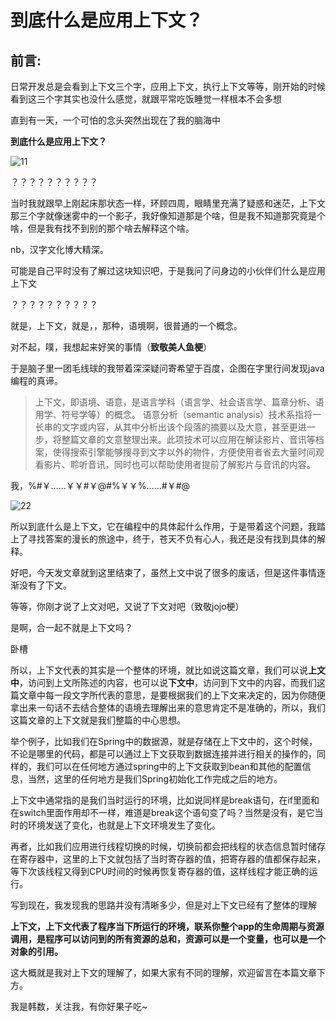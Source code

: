 # 到底什么是应用上下文？

## 前言:

日常开发总是会看到上下文三个字，应用上下文，执行上下文等等，刚开始的时候看到这三个字其实也没什么感觉，就跟平常吃饭睡觉一样根本不会多想

直到有一天，一个可怕的念头突然出现在了我的脑海中

**到底什么是应用上下文？**

![11](https://p1-jj.byteimg.com/tos-cn-i-t2oaga2asx/gold-user-assets/2019/9/25/16d66d18fe4d17d1~tplv-t2oaga2asx-jj-mark:3024:0:0:0:q75.png)

？？？？？？？？？？

当时我就跟早上刚起床那状态一样，环顾四周，眼睛里充满了疑惑和迷茫，上下文那三个字就像迷雾中的一个影子，我好像知道那是个啥，但是我不知道那究竟是个啥，但是我有找不到别的那个啥去解释这个啥。

nb，汉字文化博大精深。

可能是自己平时没有了解过这块知识吧，于是我问了问身边的小伙伴们什么是应用上下文

？？？？？？？？？？

就是，上下文，就是，，那种，语境啊，很普通的一个概念。

对不起，噗，我想起来好笑的事情（**致敬美人鱼梗**）

于是脑子里一团毛线球的我带着深深疑问寄希望于百度，企图在字里行间发现java编程的真谛。

> 上下文，即语境、语意，是语言学科（语言学、社会语言学、篇章分析、语用学、符号学等）的概念。
> 语意分析（semantic analysis）技术系指将一长串的文字或内容，从其中分析出该个段落的摘要以及大意，甚至更进一步，将整篇文章的文意整理出来。此项技术可以应用在解读影片、音讯等档案，使得搜索引擎能够搜寻到文字以外的物件，方便使用者省去大量时间观看影片、聆听音讯，同时也可以帮助使用者提前了解影片与音讯的内容。

我，%#￥……￥￥#￥@#%￥￥%……#￥#@

![22](https://p1-jj.byteimg.com/tos-cn-i-t2oaga2asx/gold-user-assets/2019/9/25/16d66d1bad8c871b~tplv-t2oaga2asx-jj-mark:3024:0:0:0:q75.png)



所以到底什么是上下文，它在编程中的具体起什么作用，于是带着这个问题，我踏上了寻找答案的漫长的旅途中，终于，苍天不负有心人，我还是没有找到具体的解释。

好吧，今天发文章就到这里结束了，虽然上文中说了很多的废话，但是这件事情逐渐没有了下文。

等等，你刚才说了上文对吧，又说了下文对吧（致敬jojo梗）

是啊，合一起不就是上下文吗？

卧槽

所以，上下文代表的其实是一个整体的环境，就比如说这篇文章，我们可以说**上文中**，访问到上文所陈述的内容，也可以说**下文中**，访问到下文中的内容，而我们这篇文章中每一段文字所代表的意思，是要根据我们的上下文来决定的，因为你随便拿出来一句话不去结合整体的语境去理解出来的意思肯定不是准确的，所以，我们这篇文章的上下文就是我们整篇的中心思想。

举个例子，比如我们在Spring中的数据源，就是存储在上下文中的，这个时候，不论是哪里的代码，都是可以通过上下文获取到数据连接并进行相关的操作的，同样的，我们可以在任何地方通过spring中的上下文获取到bean和其他的配置信息，当然，这里的任何地方是我们Spring初始化工作完成之后的地方。

上下文中通常指的是我们当时运行的环境，比如说同样是break语句，在if里面和在switch里面作用却不一样，难道是break这个语句变了吗？当然是没有，是它当时的环境发送了变化，也就是上下文环境发生了变化。

再者，比如我们应用进行线程切换的时候，切换前都会把线程的状态信息暂时储存在寄存器中，这里的上下文就包括了当时寄存器的值，把寄存器的值都保存起来，等下次该线程又得到CPU时间的时候再恢复寄存器的值，这样线程才能正确的运行。

写到现在，我发现我的思路并没有清晰多少，但是对上下文已经有了整体的理解

**上下文，上下文代表了程序当下所运行的环境，联系你整个app的生命周期与资源调用，是程序可以访问到的所有资源的总和，资源可以是一个变量，也可以是一个对象的引用。**

这大概就是我对上下文的理解了，如果大家有不同的理解，欢迎留言在本篇文章下方。

我是韩数，关注我，有你好果子吃~

